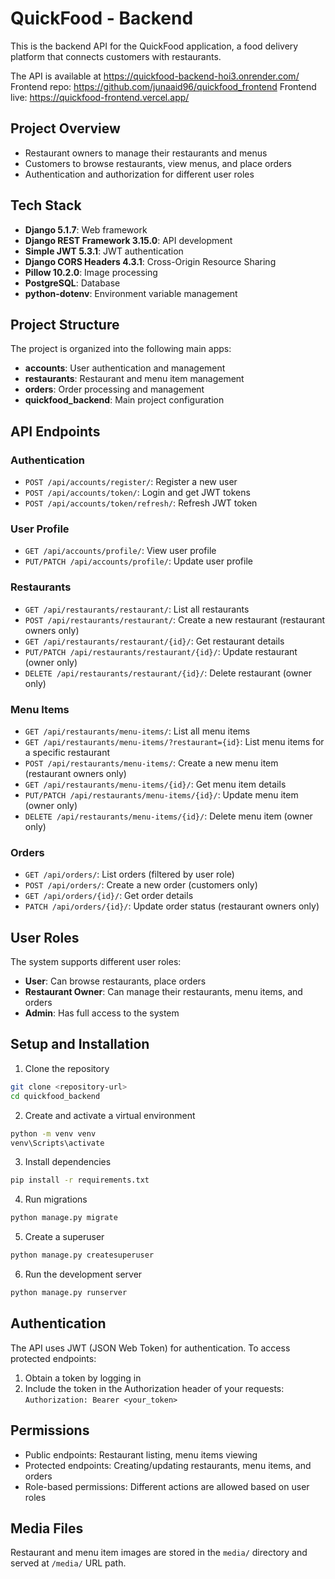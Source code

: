 # QuickFood - Backend

This is the backend API for the QuickFood application, a food delivery platform that connects customers with restaurants.

The API is available at https://quickfood-backend-hoi3.onrender.com/
Frontend repo: https://github.com/junaaid96/quickfood_frontend 
Frontend live: https://quickfood-frontend.vercel.app/

## Project Overview

- Restaurant owners to manage their restaurants and menus
- Customers to browse restaurants, view menus, and place orders
- Authentication and authorization for different user roles

## Tech Stack

- **Django 5.1.7**: Web framework
- **Django REST Framework 3.15.0**: API development
- **Simple JWT 5.3.1**: JWT authentication
- **Django CORS Headers 4.3.1**: Cross-Origin Resource Sharing
- **Pillow 10.2.0**: Image processing
- **PostgreSQL**: Database
- **python-dotenv**: Environment variable management

## Project Structure

The project is organized into the following main apps:

- **accounts**: User authentication and management
- **restaurants**: Restaurant and menu item management
- **orders**: Order processing and management
- **quickfood_backend**: Main project configuration

## API Endpoints

### Authentication

- `POST /api/accounts/register/`: Register a new user
- `POST /api/accounts/token/`: Login and get JWT tokens
- `POST /api/accounts/token/refresh/`: Refresh JWT token

### User Profile

- `GET /api/accounts/profile/`: View user profile
- `PUT/PATCH /api/accounts/profile/`: Update user profile

### Restaurants

- `GET /api/restaurants/restaurant/`: List all restaurants
- `POST /api/restaurants/restaurant/`: Create a new restaurant (restaurant owners only)
- `GET /api/restaurants/restaurant/{id}/`: Get restaurant details
- `PUT/PATCH /api/restaurants/restaurant/{id}/`: Update restaurant (owner only)
- `DELETE /api/restaurants/restaurant/{id}/`: Delete restaurant (owner only)

### Menu Items

- `GET /api/restaurants/menu-items/`: List all menu items
- `GET /api/restaurants/menu-items/?restaurant={id}`: List menu items for a specific restaurant
- `POST /api/restaurants/menu-items/`: Create a new menu item (restaurant owners only)
- `GET /api/restaurants/menu-items/{id}/`: Get menu item details
- `PUT/PATCH /api/restaurants/menu-items/{id}/`: Update menu item (owner only)
- `DELETE /api/restaurants/menu-items/{id}/`: Delete menu item (owner only)

### Orders

- `GET /api/orders/`: List orders (filtered by user role)
- `POST /api/orders/`: Create a new order (customers only)
- `GET /api/orders/{id}/`: Get order details
- `PATCH /api/orders/{id}/`: Update order status (restaurant owners only)

## User Roles

The system supports different user roles:
- **User**: Can browse restaurants, place orders
- **Restaurant Owner**: Can manage their restaurants, menu items, and orders
- **Admin**: Has full access to the system

## Setup and Installation

1. Clone the repository
```bash
git clone <repository-url>
cd quickfood_backend
```

2. Create and activate a virtual environment
```bash
python -m venv venv
venv\Scripts\activate
```

3. Install dependencies
```bash
pip install -r requirements.txt
```

4. Run migrations
```bash
python manage.py migrate
```

5. Create a superuser
```bash
python manage.py createsuperuser
```

6. Run the development server
```bash
python manage.py runserver
```

## Authentication

The API uses JWT (JSON Web Token) for authentication. To access protected endpoints:

1. Obtain a token by logging in
2. Include the token in the Authorization header of your requests:
   `Authorization: Bearer <your_token>`

## Permissions

- Public endpoints: Restaurant listing, menu items viewing
- Protected endpoints: Creating/updating restaurants, menu items, and orders
- Role-based permissions: Different actions are allowed based on user roles

## Media Files

Restaurant and menu item images are stored in the `media/` directory and served at `/media/` URL path.

